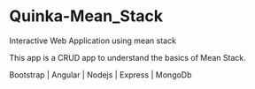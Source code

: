 # Quinka-Mean_Stack
Interactive Web Application using mean stack

This app is a CRUD app to understand the basics of Mean Stack.

Bootstrap | Angular | Nodejs | Express | MongoDb



